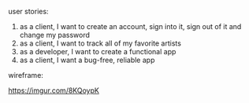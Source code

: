 user stories:

1. as a client, I want to create an account, sign into it, sign out of it and change my password
2. as a client, I want to track all of my favorite artists
3. as a developer, I want to create a functional app
4. as a client, I want a bug-free, reliable app

wireframe:

https://imgur.com/8KQoypK
